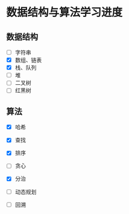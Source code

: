 # 数据结构与算法学习进度
## 数据结构
- [ ] 字符串
- [x] 数组、链表
- [x] 栈、队列
- [ ] 堆
- [ ] 二叉树
- [ ] 红黑树

## 算法
- [x] 哈希
- [x] 查找
- [x] 排序
- [ ] 贪心
- [x] 分治
- [ ] 动态规划
- [ ] 回溯

